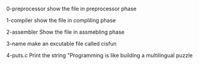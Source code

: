 0-preprocessor show the file in preprocessor phase

1-compiler show the file in compliling phase

2-assembler Show the file in assmebling phase

3-name make an excutable file called cisfun

4-puts.c Print the string "Programming is like building a multilingual puzzle
